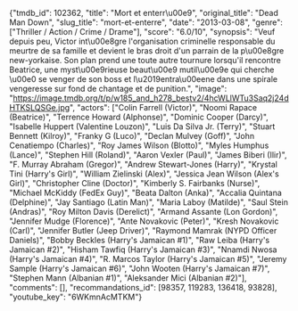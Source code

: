 {"tmdb_id": 102362, "title": "Mort et enterr\u00e9", "original_title": "Dead Man Down", "slug_title": "mort-et-enterre", "date": "2013-03-08", "genre": ["Thriller / Action / Crime / Drame"], "score": "6.0/10", "synopsis": "Veuf depuis peu, Victor int\u00e8gre l'organisation criminelle responsable du meurtre de sa famille et devient le bras droit d'un parrain de la p\u00e8gre new-yorkaise. Son plan prend une toute autre tournure lorsqu'il rencontre Beatrice, une myst\u00e9rieuse beaut\u00e9 mutil\u00e9e qui cherche \u00e0 se venger de son boss et l\u2019entra\u00eene dans une spirale vengeresse sur fond de chantage et de punition.", "image": "https://image.tmdb.org/t/p/w185_and_h278_bestv2/4hcWLlWTu3Saq2j24dHTKSLQSGe.jpg", "actors": ["Colin Farrell (Victor)", "Noomi Rapace (Beatrice)", "Terrence Howard (Alphonse)", "Dominic Cooper (Darcy)", "Isabelle Huppert (Valentine Louzon)", "Luis Da Silva Jr. (Terry)", "Stuart Bennett (Kilroy)", "Franky G (Luco)", "Declan Mulvey (Goff)", "John Cenatiempo (Charles)", "Roy James Wilson (Blotto)", "Myles Humphus (Lance)", "Stephen Hill (Roland)", "Aaron Vexler (Paul)", "James Biberi (Ilir)", "F. Murray Abraham (Gregor)", "Andrew Stewart-Jones (Harry)", "Krystal Tini (Harry's Girl)", "William Zielinski (Alex)", "Jessica Jean Wilson (Alex's Girl)", "Christopher Cline (Doctor)", "Kimberly S. Fairbanks (Nurse)", "Michael McKiddy (FedEx Guy)", "Beata Dalton (Anka)", "Accalia Quintana (Delphine)", "Jay Santiago (Latin Man)", "Maria Laboy (Matilde)", "Saul Stein (Andras)", "Roy Milton Davis (Derelict)", "Armand Assante (Lon Gordon)", "Jennifer Mudge (Florence)", "Ante Novakovic (Peter)", "Kresh Novakovic (Carl)", "Jennifer Butler (Jeep Driver)", "Raymond Mamrak (NYPD Officer Daniels)", "Bobby Beckles (Harry's Jamaican #1)", "Raw Leiba (Harry's Jamaican #2)", "Hisham Tawfiq (Harry's Jamaican #3)", "Nnamdi  Nwosa (Harry's Jamaican #4)", "R. Marcos Taylor (Harry's Jamaican #5)", "Jeremy Sample (Harry's Jamaican #6)", "John Wooten (Harry's Jamaican #7)", "Stephen Mann (Albanian #1)", "Aleksander Mici (Albanian #2)"], "comments": [], "recommandations_id": [98357, 119283, 136418, 93828], "youtube_key": "6WKmnAcMTKM"}